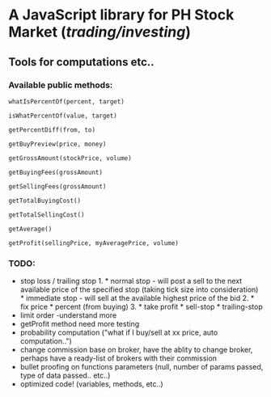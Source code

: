 # A JavaScript library for PH Stock Market (_trading/investing_)
## Tools for computations etc..

### Available public methods: 

    whatIsPercentOf(percent, target)

    isWhatPercentOf(value, target)

    getPercentDiff(from, to)

    getBuyPreview(price, money)

    getGrossAmount(stockPrice, volume)

    getBuyingFees(grossAmount)

    getSellingFees(grossAmount)
    
    getTotalBuyingCost()
    
    getTotalSellingCost()
    
    getAverage()
    
    getProfit(sellingPrice, myAveragePrice, volume)
    
    
### TODO:

* stop loss / trailing stop
    1. 
        * normal stop - will post a sell to the next available price of the specified stop (taking tick size into consideration)
        * immediate stop - will sell at the available highest price of the bid
    2. 
        * fix price
        * percent (from buying)
    3. 
        * take profit
        * sell-stop
        * trailing-stop
* limit order -understand more
* getProfit method need more testing
* probability computation ("what if I buy/sell at xx price, auto computation..")
* change commission base on broker, have the ablity to change broker, perhaps have a ready-list of brokers with their commission
* bullet proofing on functions parameters (null, number of params passed, type of data passed.. etc..)
* optimized code! (variables, methods, etc..)
